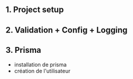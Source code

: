 ## 1. Project setup

## 2. Validation + Config + Logging

## 3. Prisma

- installation de prisma
- création de l'utilisateur
